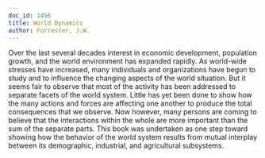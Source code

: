 ```yaml
---
doc_id: 1456
title: World Dynamics
author: Forrester, J.W.
---
```


Over the last several decades interest in economic development,
population growth, and the world environment has expanded rapidly.
As world-wide stresses have increased, many individuals and 
organizations have begun to study and to influence the changing
aspects of the world situation.  But it seems fair to observe
that most of the activity has been addressed to separate facets
of the world system.  Little has yet been done to show how the many
actions and forces are affecting one another to produce the total
consequences that we observe.  Now however, many persons are coming
to believe that the interactions within the whole are more important
than the sum of the separate parts.  This book was undertaken as one
step toward showing how the behavior of the world system results from
mutual interplay between its demographic, industrial, and agricultural
subsystems.